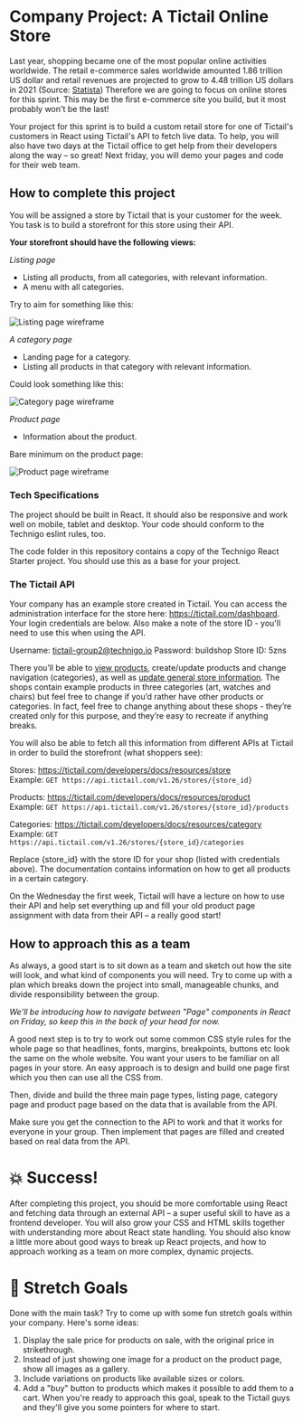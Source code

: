 # Company Project: A Tictail Online Store

Last year, shopping became one of the most popular online activities worldwide. The retail e-commerce sales worldwide amounted 1.86 trillion US dollar and retail revenues are projected to grow to 4.48 trillion US dollars in 2021 (Source: [Statista](https://www.statista.com/statistics/379046/worldwide-retail-e-commerce-sales/)) Therefore we are going to focus on online stores for this sprint. This may be the first e-commerce site you build, but it most probably won't be the last!

Your project for this sprint is to build a custom retail store for one of Tictail's customers in React using Tictail's API to fetch live data. To help, you will also have two days at the Tictail office to get help from their developers along the way – so great! Next friday, you will demo your pages and code for their web team.

## How to complete this project

You will be assigned a store by Tictail that is your customer for the week. You task is to build a storefront for this store using their API.

**Your storefront should have the following views:**

_Listing page_

* Listing all products, from all categories, with relevant information.
* A menu with all categories.

Try to aim for something like this:

![Listing page wireframe](https://i.imgur.com/R6nHr0L.png)

_A category page_

* Landing page for a category.  
* Listing all products in that category with relevant information.  

Could look something like this:

![Category page wireframe](https://i.imgur.com/5KxW8Fq.png)

_Product page_

* Information about the product.

Bare minimum on the product page:

![Product page wireframe](https://i.imgur.com/mn8V0Zz.png)

### Tech Specifications

The project should be built in React. It should also be responsive and work well on mobile, tablet and desktop. Your code should conform to the Technigo eslint rules, too.

The code folder in this repository contains a copy of the Technigo React Starter project. You should use this as a base for your project.

### The Tictail API

Your company has an example store created in Tictail. You can access the administration interface for the store here: https://tictail.com/dashboard. Your login credentials are below. Also make a note of the store ID - you'll need to use this when using the API.

Username: tictail-group2@technigo.io
Password: buildshop
Store ID: 5zns

There you’ll be able to [view products](https://tictail.com/dashboard/products), create/update products and change navigation (categories), as well as [update general store information](https://tictail.com/dashboard/settings/general). The shops contain example products in three categories (art, watches and chairs) but feel free to change if you’d rather have other products or categories. In fact, feel free to change anything about these shops - they’re created only for this purpose, and they’re easy to recreate if anything breaks.

You will also be able to fetch all this information from different APIs at Tictail in order to build the storefront (what shoppers see):

Stores: https://tictail.com/developers/docs/resources/store<br>
Example: `GET https://api.tictail.com/v1.26/stores/{store_id}`

Products: https://tictail.com/developers/docs/resources/product<br>
Example: `GET https://api.tictail.com/v1.26/stores/{store_id}/products`

Categories: https://tictail.com/developers/docs/resources/category<br>
Example: `GET https://api.tictail.com/v1.26/stores/{store_id}/categories`

Replace {store_id} with the store ID for your shop (listed with credentials above). The documentation contains information on how to get all products in a certain category.

On the Wednesday the first week, Tictail will have a lecture on how to use their API and help set everything up and fill your old product page assignment with data from their API – a really good start!

## How to approach this as a team

As always, a good start is to sit down as a team and sketch out how the site will look, and what kind of components you will need. Try to come up with a plan which breaks down the project into small, manageable chunks, and divide responsibility between the group.

*We'll be introducing how to navigate between "Page" components in React on Friday, so keep this in the back of your head for now.*

A good next step is to try to work out some common CSS style rules for the whole page so that headlines, fonts, margins, breakpoints, buttons etc look the same on the whole website. You want your users to be familiar on all pages in your store. An easy approach is to design and build one page first which you then can use all the CSS from.

Then, divide and build the three main page types, listing page, category page and product page based on the data that is available from the API.

Make sure you get the connection to the API to work and that it works for everyone in your group. Then implement that pages are filled and created based on real data from the API.

# :boom: Success!

After completing this project, you should be more comfortable using React and fetching data through an external API – a super useful skill to have as a frontend developer. You will also grow your CSS and HTML skills together with understanding more about React state handling. You should also know a little more about good ways to break up React projects, and how to approach working as a team on more complex, dynamic projects.

# :runner: Stretch Goals

Done with the main task? Try to come up with some fun stretch goals within your company. Here's some ideas:

1. Display the sale price for products on sale, with the original price in strikethrough.
1. Instead of just showing one image for a product on the product page, show all images as a gallery.
1. Include variations on products like available sizes or colors.
1. Add a "buy" button to products which makes it possible to add them to a cart. When you're ready to approach this goal, speak to the Tictail guys and they'll give you some pointers for where to start.
